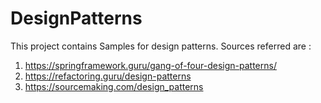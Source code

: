 # DesignPatterns
This project contains Samples for design patterns. Sources referred are :
1) https://springframework.guru/gang-of-four-design-patterns/
2) https://refactoring.guru/design-patterns
3) https://sourcemaking.com/design_patterns


